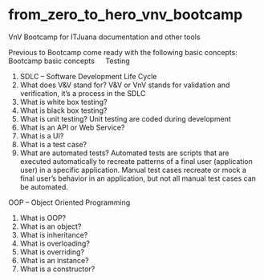 # from_zero_to_hero_vnv_bootcamp
VnV Bootcamp for ITJuana documentation and other tools

Previous to Bootcamp come ready with the following basic concepts:
Bootcamp basic concepts
 
Testing
1.    SDLC – Software Development Life Cycle
2.    What does V&V stand for?
    V&V or VnV stands for validation and verification, it’s a process in the SDLC
3.    What is white box testing?
4.    What is black box testing?
5.    What is unit testing? 
Unit testing are coded during development
6.    What is an API or Web Service?
7.    What is a UI?
8.    What is a test case?
9.    What are automated tests? 
     Automated tests are scripts that are executed automatically to recreate patterns of a final user (application user) in a specific application. Manual test cases recreate or mock a final user’s behavior in an application, but not all manual test cases can be automated.
        
OOP – Object Oriented Programming
1.    What is OOP?
2.    What is an object?
3.    What is inheritance?
4.    What is overloading?
5.    What is overriding?
6.    What is an instance?
7.    What is a constructor?
